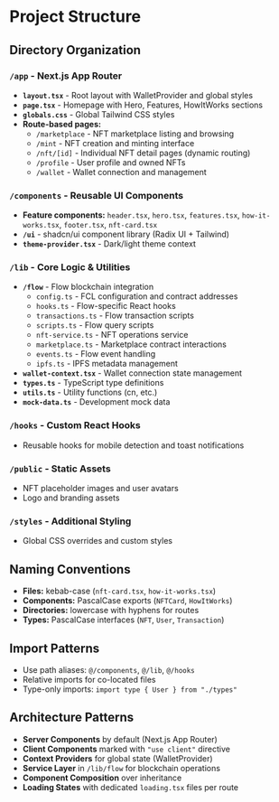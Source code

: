 # Project Structure

## Directory Organization

### `/app` - Next.js App Router
- **`layout.tsx`** - Root layout with WalletProvider and global styles
- **`page.tsx`** - Homepage with Hero, Features, HowItWorks sections
- **`globals.css`** - Global Tailwind CSS styles
- **Route-based pages:**
  - `/marketplace` - NFT marketplace listing and browsing
  - `/mint` - NFT creation and minting interface
  - `/nft/[id]` - Individual NFT detail pages (dynamic routing)
  - `/profile` - User profile and owned NFTs
  - `/wallet` - Wallet connection and management

### `/components` - Reusable UI Components
- **Feature components:** `header.tsx`, `hero.tsx`, `features.tsx`, `how-it-works.tsx`, `footer.tsx`, `nft-card.tsx`
- **`/ui`** - shadcn/ui component library (Radix UI + Tailwind)
- **`theme-provider.tsx`** - Dark/light theme context

### `/lib` - Core Logic & Utilities
- **`/flow`** - Flow blockchain integration
  - `config.ts` - FCL configuration and contract addresses
  - `hooks.ts` - Flow-specific React hooks
  - `transactions.ts` - Flow transaction scripts
  - `scripts.ts` - Flow query scripts
  - `nft-service.ts` - NFT operations service
  - `marketplace.ts` - Marketplace contract interactions
  - `events.ts` - Flow event handling
  - `ipfs.ts` - IPFS metadata management
- **`wallet-context.tsx`** - Wallet connection state management
- **`types.ts`** - TypeScript type definitions
- **`utils.ts`** - Utility functions (cn, etc.)
- **`mock-data.ts`** - Development mock data

### `/hooks` - Custom React Hooks
- Reusable hooks for mobile detection and toast notifications

### `/public` - Static Assets
- NFT placeholder images and user avatars
- Logo and branding assets

### `/styles` - Additional Styling
- Global CSS overrides and custom styles

## Naming Conventions
- **Files:** kebab-case (`nft-card.tsx`, `how-it-works.tsx`)
- **Components:** PascalCase exports (`NFTCard`, `HowItWorks`)
- **Directories:** lowercase with hyphens for routes
- **Types:** PascalCase interfaces (`NFT`, `User`, `Transaction`)

## Import Patterns
- Use path aliases: `@/components`, `@/lib`, `@/hooks`
- Relative imports for co-located files
- Type-only imports: `import type { User } from "./types"`

## Architecture Patterns
- **Server Components** by default (Next.js App Router)
- **Client Components** marked with `"use client"` directive
- **Context Providers** for global state (WalletProvider)
- **Service Layer** in `/lib/flow` for blockchain operations
- **Component Composition** over inheritance
- **Loading States** with dedicated `loading.tsx` files per route